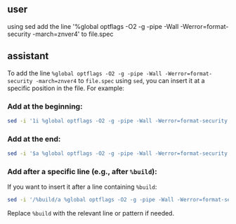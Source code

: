 ## user
using sed add the line '%global optflags -O2 -g -pipe -Wall -Werror=format-security -march=znver4' to file.spec
## assistant

To add the line `%global optflags -O2 -g -pipe -Wall -Werror=format-security -march=znver4` to `file.spec` using `sed`, you can insert it at a specific position in the file. For example:

### Add at the beginning:
```bash
sed -i '1i %global optflags -O2 -g -pipe -Wall -Werror=format-security -march=znver4' file.spec
```

### Add at the end:
```bash
sed -i '$a %global optflags -O2 -g -pipe -Wall -Werror=format-security -march=znver4' file.spec
```

### Add after a specific line (e.g., after `%build`):
If you want to insert it after a line containing `%build`:
```bash
sed -i '/%build/a %global optflags -O2 -g -pipe -Wall -Werror=format-security -march=znver4' file.spec
```

Replace `%build` with the relevant line or pattern if needed.